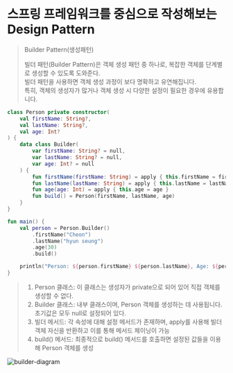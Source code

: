 # 스프링 프레임워크를 중심으로 작성해보는 Design Pattern
> Builder Pattern(생성패턴)
> 
> 빌더 패턴(Builder Pattern)은 객체 생성 패턴 중 하나로, 복잡한 객체를 단계별로 생성할 수 있도록 도와준다.
> <br> 빌더 패턴을 사용하면 객체 생성 과정이 보다 명확하고 유연해집니다. 
> <br> 특히, 객체의 생성자가 많거나 객체 생성 시 다양한 설정이 필요한 경우에 유용합니다.

```kotlin
class Person private constructor(
    val firstName: String?,
    val lastName: String?,
    val age: Int?
) {
    data class Builder(
        var firstName: String? = null,
        var lastName: String? = null,
        var age: Int? = null
    ) {
        fun firstName(firstName: String) = apply { this.firstName = firstName }
        fun lastName(lastName: String) = apply { this.lastName = lastName }
        fun age(age: Int) = apply { this.age = age }
        fun build() = Person(firstName, lastName, age)
    }
}

fun main() {
    val person = Person.Builder()
        .firstName("Cheon")
        .lastName("hyun seung")
        .age(30)
        .build()

    println("Person: ${person.firstName} ${person.lastName}, Age: ${person.age}")
}
```

> 1. Person 클래스: 이 클래스는 생성자가 private으로 되어 있어 직접 객체를 생성할 수 없다.
> 2. Builder 클래스: 내부 클래스이며, Person 객체를 생성하는 데 사용됩니다. 초기값은 모두 null로 설정되어 있다.
> 3. 빌더 메서드: 각 속성에 대해 설정 메서드가 존재하며, apply를 사용해 빌더 객체 자신을 반환하고 이를 통해 메서드 체이닝이 가능
> 4. build() 메서드: 최종적으로 build() 메서드를 호출하면 설정된 값들을 이용해 Person 객체를 생성
> 
![builder-diagram](https://github.com/user-attachments/assets/483d8838-33aa-48dd-910c-b91ab3316846)